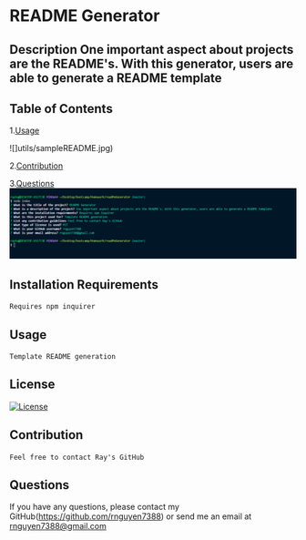 # README Generator
## Description One important aspect about projects are the README's. With this generator, users are able to generate a README template
## Table of Contents
1.[Usage](#Usage)

![]utils/sampleREADME.jpg)

2.[Contribution](#Contribution)
  
3.[Questions](#Questions)
![](utils/questions.png)
## Installation Requirements
    Requires npm inquirer
## Usage
    Template README generation
## License
[![License](https://img.shields.io/badge/license-MIT-blue.svg)](https://shields.io/)
## Contribution
    Feel free to contact Ray's GitHub
## Questions

If you have any questions, please contact my GitHub(https://github.com/rnguyen7388) or send me an email at rnguyen7388@gmail.com
